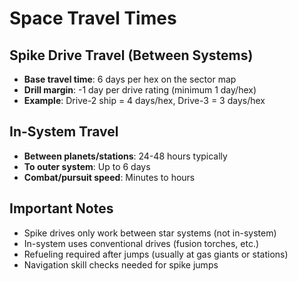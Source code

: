 # Space Travel Times

## Spike Drive Travel (Between Systems)

- **Base travel time**: 6 days per hex on the sector map
- **Drill margin**: -1 day per drive rating (minimum 1 day/hex)
- **Example**: Drive-2 ship = 4 days/hex, Drive-3 = 3 days/hex

## In-System Travel

- **Between planets/stations**: 24-48 hours typically
- **To outer system**: Up to 6 days
- **Combat/pursuit speed**: Minutes to hours

## Important Notes

- Spike drives only work between star systems (not in-system)
- In-system uses conventional drives (fusion torches, etc.)
- Refueling required after jumps (usually at gas giants or stations)
- Navigation skill checks needed for spike jumps